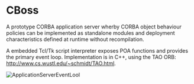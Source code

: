 CBoss
=====

A prototype CORBA application server wherby CORBA object behaviour
policies can be implemented as standalone modules and deployment
characteristics defined at runtime without recompilation.

A embedded Tcl/Tk script interpreter exposes POA functions and
provides the primary event loop. Implementation is in C++, using the
TAO ORB: <http://www.cs.wustl.edu/~schmidt/TAO.html>.




![ApplicationServerEventLool](https://raw.github.com/justinkamerman/CBoss/master/images/ApplicationServerEventLoop.jpg)
